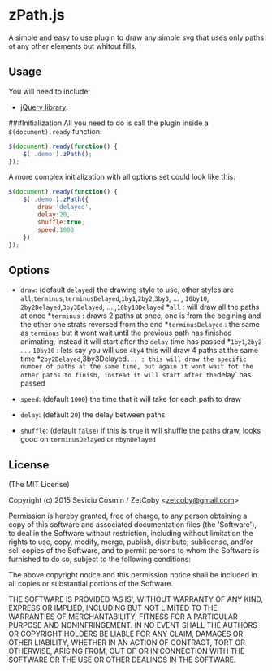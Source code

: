 # zPath.js

A simple and easy to use plugin to draw any simple svg that uses only paths ot any other elements but whitout fills.

## Usage
You will need to include:
 - [jQuery library](http://jquery.com/).
 
###Initialization
All you need to do is call the plugin inside a `$(document).ready` function:

```javascript
$(document).ready(function() {
	$('.demo').zPath();
});
```

A more complex initialization with all options set could look like this:
```javascript
$(document).ready(function() {
	$('.demo').zPath({
		draw:'delayed',
		delay:20,
		shuffle:true,
		speed:1000
	});
});
```

## Options

- `draw`: (default `delayed`) the drawing style to use, other styles are `all`,`terminus`,`terminusDelayed`,`1by1`,`2by2`,`3by3`, ... , `10by10`, `2by2Delayed`,`3by3Delayed`, ... ,`10by10Delayed`
  *`all` : will draw all the paths at once
  *`terminus` : draws 2 paths at once, one is from the begining and the other one strats reversed from the end
  *`terminusDelayed` : the same as `terminus` but it wont wait until the previous path has finished animating, instead it will start after the `delay` time has passed
  *`1by1`,`2by2` . . . `10by10` : lets say you will use `4by4` this will draw 4 paths at the same time
  *`2by2Delayed`,3by3Delayed` ... : this will draw the specific number of paths at the same time, but again it wont wait fot the other paths to finish, instead it will start after the `delay` has passed
		
- `speed`: (default `1000`) the time that it will take for each path to draw

- `delay`: (default `20`) the delay between paths

- `shuffle`: (default `false`) if this is `true` it will shuffle the paths draw, looks good on `terminusDelayed` or `nbynDelayed`


## License

(The MIT License)

Copyright (c) 2015 Seviciu Cosmin / ZetCoby &lt;zetcoby@gmail.com&gt;

Permission is hereby granted, free of charge, to any person obtaining
a copy of this software and associated documentation files (the
'Software'), to deal in the Software without restriction, including
without limitation the rights to use, copy, modify, merge, publish,
distribute, sublicense, and/or sell copies of the Software, and to
permit persons to whom the Software is furnished to do so, subject to
the following conditions:

The above copyright notice and this permission notice shall be
included in all copies or substantial portions of the Software.

THE SOFTWARE IS PROVIDED 'AS IS', WITHOUT WARRANTY OF ANY KIND,
EXPRESS OR IMPLIED, INCLUDING BUT NOT LIMITED TO THE WARRANTIES OF
MERCHANTABILITY, FITNESS FOR A PARTICULAR PURPOSE AND NONINFRINGEMENT.
IN NO EVENT SHALL THE AUTHORS OR COPYRIGHT HOLDERS BE LIABLE FOR ANY
CLAIM, DAMAGES OR OTHER LIABILITY, WHETHER IN AN ACTION OF CONTRACT,
TORT OR OTHERWISE, ARISING FROM, OUT OF OR IN CONNECTION WITH THE
SOFTWARE OR THE USE OR OTHER DEALINGS IN THE SOFTWARE.